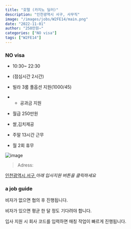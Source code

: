 ```yaml
---
title: "호텔 (카지노 딜러)"
description: "인천광역시 서구, 사무직"
image: "/images/jobs/W2FE14/main.png"
date: "2022-11-01"
author: "250만원~"
categories: ["NO visa"]
tags: ["W2FE14"]
---
```


<!--### need a visa-->
### NO visa

* 10:30~ 22:30
* (점심시간 2시간)
* 빌라 3룸 풀옵션 지원(1000/45)
* + 공과금 지원

* 월급 250만원
* 쌀,김치제공

* 주말 13시간 근무
* 월 2회 휴무

![image](/images/jobs/W2FE14/map.png)

> Adress:
<a target="_blank" rel="noopener noreferrer" href="https://map.naver.com/v5/search/%EC%9D%B8%EC%B2%9C%EA%B4%91%EC%97%AD%EC%8B%9C%20%EC%84%9C%EA%B5%AC/address/14101507.147811752,4515410.518464116,%EC%9D%B8%EC%B2%9C%EA%B4%91%EC%97%AD%EC%8B%9C%20%EC%84%9C%EA%B5%AC,adm?c=14117531.2194026,4304088.1626515,6.83,0,0,0,dh&isCorrectAnswer=true">
    인천광역시 서구
</a>
<!--
?
인천광역시 서구
010-7400-2299
-->
<cite>아래 입사지원 버튼을 클릭하세요</cite>

### a job guide
비자가 없으면 협의 후 진행됩니다.

비자가 있으면 평균 한 달 정도 기다려야 합니다.

입사 지원 시 회사 코드를 입력하면 매칭 작업이 빠르게 진행됩니다.